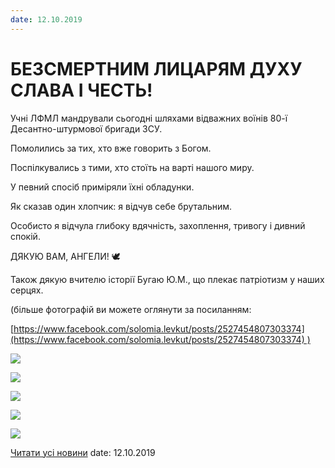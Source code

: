 ```yaml
---
date: 12.10.2019
---
```

# БЕЗСМЕРТНИМ ЛИЦАРЯМ ДУХУ СЛАВА І ЧЕСТЬ!

Учні ЛФМЛ мандрували сьогодні шляхами відважних воїнів 80-ї Десантно-штурмової бригади ЗСУ.

Помолились за тих, хто вже говорить з Богом.

Поспілкувались з тими, хто стоїть на варті нашого миру.

У певний спосіб приміряли їхні обладунки.

Як сказав один хлопчик: я відчув себе брутальним.

Особисто я відчула глибоку вдячність, захоплення, тривогу і дивний спокій.

ДЯКУЮ ВАМ, АНГЕЛИ! 🕊️

Також дякую вчителю історії Бугаю Ю.М., що плекає патріотизм у наших серцях.

(більше фотографій ви можете оглянути за посиланням:

[https://www.facebook.com/solomia.levkut/posts/2527454807303374](https://www.facebook.com/solomia.levkut/posts/2527454807303374) )

![](/images/blog/безсмертним-лицарям-духу-слава-і-честь/v0.jpg)

![](/images/blog/безсмертним-лицарям-духу-слава-і-честь/v2.jpg)

![](/images/blog/безсмертним-лицарям-духу-слава-і-честь/v4.jpg)

![](/images/blog/безсмертним-лицарям-духу-слава-і-честь/v3.jpg)

![](/images/blog/безсмертним-лицарям-духу-слава-і-честь/v1.jpg)

[Читати усі новини](/news)
date: 12.10.2019
